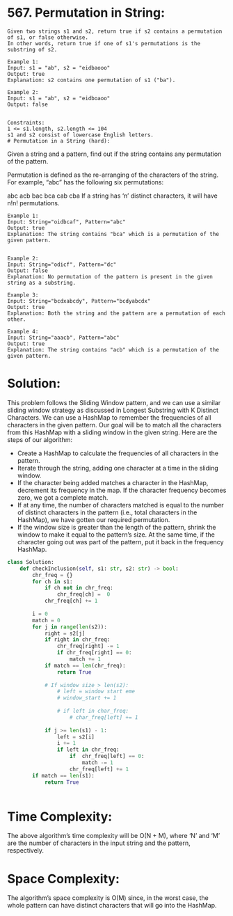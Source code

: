 # 567. Permutation in String:

```
Given two strings s1 and s2, return true if s2 contains a permutation of s1, or false otherwise.
In other words, return true if one of s1's permutations is the substring of s2.

Example 1:
Input: s1 = "ab", s2 = "eidbaooo"
Output: true
Explanation: s2 contains one permutation of s1 ("ba").

Example 2:
Input: s1 = "ab", s2 = "eidboaoo"
Output: false
 

Constraints:
1 <= s1.length, s2.length <= 104
s1 and s2 consist of lowercase English letters.
# Permutation in a String (hard):
```

Given a string and a pattern, find out if the string contains any permutation of the pattern.

Permutation is defined as the re-arranging of the characters of the string. For example, “abc” has the following six permutations:

abc
acb
bac
bca
cab
cba
If a string has ‘n’ distinct characters, it will have n!n! permutations.

```
Example 1:
Input: String="oidbcaf", Pattern="abc"
Output: true
Explanation: The string contains "bca" which is a permutation of the given pattern.


Example 2:
Input: String="odicf", Pattern="dc"
Output: false
Explanation: No permutation of the pattern is present in the given string as a substring.

Example 3:
Input: String="bcdxabcdy", Pattern="bcdyabcdx"
Output: true
Explanation: Both the string and the pattern are a permutation of each other.

Example 4:
Input: String="aaacb", Pattern="abc"
Output: true
Explanation: The string contains "acb" which is a permutation of the given pattern.
```

# Solution:
This problem follows the Sliding Window pattern, and we can use a similar sliding window strategy as discussed in Longest Substring with K Distinct Characters. We can use a HashMap to remember the frequencies of all characters in the given pattern. Our goal will be to match all the characters from this HashMap with a sliding window in the given string. Here are the steps of our algorithm:

- Create a HashMap to calculate the frequencies of all characters in the pattern.
- Iterate through the string, adding one character at a time in the sliding window.
- If the character being added matches a character in the HashMap, decrement its frequency in the map. If the character frequency becomes zero, we got a complete match.
- If at any time, the number of characters matched is equal to the number of distinct characters in the pattern (i.e., total characters in the HashMap), we have gotten our required permutation.
- If the window size is greater than the length of the pattern, shrink the window to make it equal to the pattern’s size. At the same time, if the character going out was part of the pattern, put it back in the frequency HashMap.


```python
class Solution:
    def checkInclusion(self, s1: str, s2: str) -> bool:
        chr_freq = {}
        for ch in s1:
            if ch not in chr_freq:
                chr_freq[ch] =  0
            chr_freq[ch] += 1
        
        i = 0
        match = 0
        for j in range(len(s2)):
            right = s2[j]     
            if right in chr_freq:
                chr_freq[right] -= 1
                if chr_freq[right] == 0:
                    match += 1
            if match == len(chr_freq):
                return True
            
            # If window size > len(s2):
                # left = window start eme
                # window_start += 1
                
                # if left in char_freq:
                    # char_freq[left] += 1
                                  
            if j >= len(s1) - 1:
                left = s2[i]
                i += 1
                if left in chr_freq:
                    if  chr_freq[left] == 0:
                        match -= 1
                    chr_freq[left] += 1
        if match == len(s1):
            return True
  
```


# Time Complexity:
The above algorithm’s time complexity will be O(N + M), where ‘N’ and ‘M’ are the number of characters in the input string and the pattern, respectively.

# Space Complexity:
The algorithm’s space complexity is O(M) since, in the worst case, the whole pattern can have distinct characters that will go into the HashMap.
